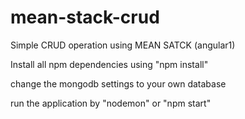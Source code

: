 # mean-stack-crud
Simple CRUD operation using MEAN SATCK (angular1)

Install all npm dependencies using "npm install"

change the mongodb settings to your own database

run the application by "nodemon" or "npm start"
